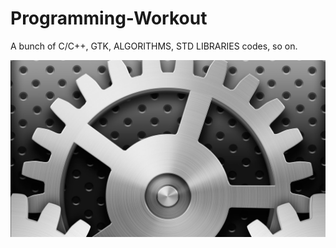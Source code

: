 # Programming-Workout

A bunch of C/C++, GTK, ALGORITHMS, STD LIBRARIES codes, so on.

<img src="cover_img/gear.jpg" width="900" />
